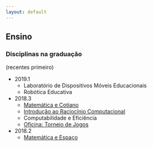 ```yaml
---
layout: default
---
```


## Ensino

### Disciplinas na graduação

(recentes primeiro)
+ 2019.1
  + Laboratório de Dispositivos Móveis Educacionais
  + Robótica Educativa
+ 2018.3
  + [Matemática e Cotiano](/CC/2018-3-MC)
  + [Introdução ao Raciocínio Computacional](/CC/2018-3-IRC)
  + Computabilidade e Eficiência
  + [Oficina: Torneio de Jogos](/CC/2018-3-OTJ)
+ 2018.2
  + [Matemática e Espaço](/CC/2018-2-ME)
